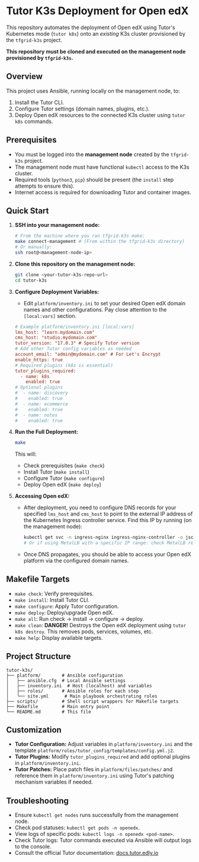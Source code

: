 # Tutor K3s Deployment for Open edX

This repository automates the deployment of Open edX using Tutor's Kubernetes mode (`tutor k8s`) onto an *existing* K3s cluster provisioned by the `tfgrid-k3s` project.

**This repository must be cloned and executed on the management node provisioned by `tfgrid-k3s`.**

## Overview

This project uses Ansible, running locally on the management node, to:
1.  Install the Tutor CLI.
2.  Configure Tutor settings (domain names, plugins, etc.).
3.  Deploy Open edX resources to the connected K3s cluster using `tutor k8s` commands.

## Prerequisites

*   You must be logged into the **management node** created by the `tfgrid-k3s` project.
*   The management node must have functional `kubectl` access to the K3s cluster.
*   Required tools (`python3`, `pip`) should be present (the `install` step attempts to ensure this).
*   Internet access is required for downloading Tutor and container images.

## Quick Start

1.  **SSH into your management node:**
    ```bash
    # From the machine where you ran tfgrid-k3s make:
    make connect-management # (From within the tfgrid-k3s directory)
    # Or manually:
    ssh root@<management-node-ip>
    ```

2.  **Clone this repository on the management node:**
    ```bash
    git clone <your-tutor-k3s-repo-url>
    cd tutor-k3s
    ```

3.  **Configure Deployment Variables:**
    *   Edit `platform/inventory.ini` to set your desired Open edX domain names and other configurations. Pay close attention to the `[local:vars]` section.
    ```ini
    # Example platform/inventory.ini [local:vars]
    lms_host: "learn.mydomain.com"
    cms_host: "studio.mydomain.com"
    tutor_version: "17.0.3" # Specify Tutor version
    # Add other Tutor config variables as needed
    account_email: "admin@mydomain.com" # For Let's Encrypt
    enable_https: true
    # Required plugins (k8s is essential)
    tutor_plugins_required:
      - name: k8s
        enabled: true
    # Optional plugins
    #  - name: discovery
    #    enabled: true
    #  - name: ecommerce
    #    enabled: true
    #  - name: notes
    #    enabled: true
    ```

4.  **Run the Full Deployment:**
    ```bash
    make
    ```
    This will:
    *   Check prerequisites (`make check`)
    *   Install Tutor (`make install`)
    *   Configure Tutor (`make configure`)
    *   Deploy Open edX (`make deploy`)

5.  **Accessing Open edX:**
    *   After deployment, you need to configure DNS records for your specified `lms_host` and `cms_host` to point to the external IP address of the Kubernetes Ingress controller service. Find this IP by running (on the management node):
        ```bash
        kubectl get svc -n ingress-nginx ingress-nginx-controller -o jsonpath='{.status.loadBalancer.ingress[0].ip}'
        # Or if using MetalLB with a specific IP range: check MetalLB resources
        ```
    *   Once DNS propagates, you should be able to access your Open edX platform via the configured domain names.

## Makefile Targets

*   `make check`: Verify prerequisites.
*   `make install`: Install Tutor CLI.
*   `make configure`: Apply Tutor configuration.
*   `make deploy`: Deploy/upgrade Open edX.
*   `make all`: Run check -> install -> configure -> deploy.
*   `make clean`: **DANGER!** Destroys the Open edX deployment using `tutor k8s destroy`. This removes pods, services, volumes, etc.
*   `make help`: Display available targets.

## Project Structure

```
tutor-k3s/
├── platform/        # Ansible configuration
│   ├── ansible.cfg  # Local Ansible settings
│   ├── inventory.ini  # Host (localhost) and variables
│   ├── roles/       # Ansible roles for each step
│   └── site.yml      # Main playbook orchestrating roles
├── scripts/         # Shell script wrappers for Makefile targets
├── Makefile         # Main entry point
└── README.md        # This file
```

## Customization

*   **Tutor Configuration:** Adjust variables in `platform/inventory.ini` and the template `platform/roles/tutor_config/templates/config.yml.j2`.
*   **Tutor Plugins:** Modify `tutor_plugins_required` and add optional plugins in `platform/inventory.ini`.
*   **Tutor Patches:** Place patch files in `platform/files/patches/` and reference them in `platform/inventory.ini` using Tutor's patching mechanism variables if needed.

## Troubleshooting

*   Ensure `kubectl get nodes` runs successfully from the management node.
*   Check pod statuses: `kubectl get pods -n openedx`.
*   View logs of specific pods: `kubectl logs -n openedx <pod-name>`.
*   Check Tutor logs: Tutor commands executed via Ansible will output logs to the console.
*   Consult the official Tutor documentation: [docs.tutor.edly.io](https://docs.tutor.edly.io/)
